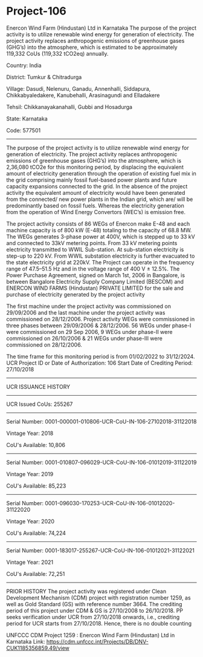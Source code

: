 # Project-106
Enercon Wind Farm (Hindustan) Ltd in Karnataka
The purpose of the project activity is to utilize renewable wind energy for generation of electricity. The project activity replaces anthropogenic emissions of greenhouse gases (GHG’s) into the atmosphere, which is estimated to be approximately 119,332 CoUs (119,332 tCO2eq) annually.

Country: India

District: Tumkur & Chitradurga

Village: Dasudi, Nelenuru, Ganadu, Annenhalli, Siddapura, Chikkabyaledakere, Kanubehalli,
Arasinagundi and Elladakere

Tehsil: Chikkanayakanahalli, Gubbi and Hosadurga

State: Karnataka

Code: 577501
__________
The purpose of the project activity is to utilize renewable wind energy for generation of electricity.
The project activity replaces anthropogenic emissions of greenhouse gases (GHG’s) into the
atmosphere, which is 2,36,080 tCO2e for this monitoring period, by displacing the equivalent
amount of electricity generation through the operation of existing fuel mix in the grid comprising
mainly fossil fuel-based power plants and future capacity expansions connected to the grid. In the
absence of the project activity the equivalent amount of electricity would have been generated from
the connected/ new power plants in the Indian grid, which are/ will be predominantly based on
fossil fuels. Whereas the electricity generation from the operation of Wind Energy Convertors
(WEC’s) is emission free.

The project activity consists of 86 WEGs of Enercon make E-48 and each machine capacity is of
800 kW (E-48) totaling to the capacity of 68.8 MW. The WEGs generates 3-phase power at 400V,
which is stepped up to 33 kV and connected to 33kV metering points. From 33 kV metering points
electricity transmitted to WWIL Sub-station. At sub-station electricity is step-up to 220 kV. From
WWIL substation electricity is further evacuated to the state electricity grid at 220kV. The Project
can operate in the frequency range of 47.5–51.5 Hz and in the voltage range of 400 V ± 12.5%. The
Power Purchase Agreement, signed on March 1st, 2006 in Bangalore, is between Bangalore
Electricity Supply Company Limited (BESCOM) and ENERCON WIND FARMS (Hindustan)
PRIVATE LIMITED for the sale and purchase of electricity generated by the project activity

The first machine under the project activity was commissioned on 29/09/2006 and the last machine
under the project activity was commissioned on 28/12/2006. Project activity WEGs were
commissioned in three phases between 29/09/2006 & 28/12/2006. 56 WEGs under phase-I were
commissioned on 29 Sep 2006, 9 WEGs under phase-II were commissioned on 26/10/2006 & 21
WEGs under phase-III were commissioned on 28/12/2006.

The time frame for this monitoring period is from 01/02/2022 to 31/12/2024. UCR Project ID or
Date of Authorization: 106
Start Date of Crediting Period: 27/10/2018
______________
UCR ISSUANCE HISTORY
_____________
UCR Issued CoUs: 255267
______________
Serial Number: 0001-000001-010806-UCR-CoU-IN-106-27102018-31122018

Vintage Year: 2018

CoU's Available: 10,806
____________________________
Serial Number: 0001-010807-096029-UCR-CoU-IN-106-01012019-31122019

Vintage Year: 2019

CoU's Available: 85,223
__________________________
Serial Number: 0001-096030-170253-UCR-CoU-IN-106-01012020-31122020

Vintage Year: 2020

CoU's Available: 74,224
____________________________
Serial Number: 0001-183017-255267-UCR-CoU-IN-106-01012021-31122021

Vintage Year: 2021

CoU's Available: 72,251
_________________________________
PRIOR HISTORY
The project activity was registered under Clean Development Mechanism (CDM) project with
registration number 1259, as well as Gold Standard (GS) with reference number 3664. The crediting
period of this project under CDM & GS is 27/10/2008 to 26/10/2018. PP seeks verification under
UCR from 27/10/2018 onwards, i.e., crediting period for UCR starts from 27/10/2018. Hence, there
is no double counting

UNFCCC CDM Project 1259 : Enercon Wind Farm (Hindustan) Ltd in Karnataka
Link: https://cdm.unfccc.int/Projects/DB/DNV-CUK1185356859.49/view
